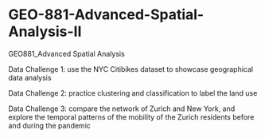 # GEO-881-Advanced-Spatial-Analysis-II
GEO881_Advanced Spatial Analysis

Data Challenge 1: use the NYC Citibikes dataset to showcase geographical data analysis

Data Challenge 2: practice clustering and classification to label the land use

Data Challenge 3: compare the network of Zurich and New York, and explore the temporal patterns of the mobility of the Zurich residents before and during the pandemic
